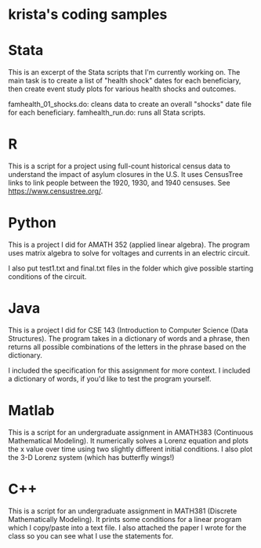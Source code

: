 # krista's coding samples

# Stata 
This is an excerpt of the Stata scripts that I'm currently working on. The main task is to create a list of "health shock" dates for each beneficiary, then create event study plots for various health shocks and outcomes. 

famhealth_01_shocks.do: cleans data to create an overall "shocks" date file for each beneficiary. 
famhealth_run.do: runs all Stata scripts. 

# R 
This is a script for a project using full-count historical census data to understand the impact of asylum closures in the U.S. It uses CensusTree links to link people between the 1920, 1930, and 1940 censuses. See https://www.censustree.org/.

# Python 
This is a project I did for AMATH 352 (applied linear algebra). The program uses matrix algebra to solve for voltages and currents in an electric circuit. 

I also put test1.txt and final.txt files in the folder which give possible starting conditions of the circuit. 

# Java 
This is a project I did for CSE 143 (Introduction to Computer Science (Data Structures). The program takes in a dictionary of words and a phrase, then returns all possible combinations of the letters in the phrase based on the dictionary. 

I included the specification for this assignment for more context. I included a dictionary of words, if you'd like to test the program yourself. 

# Matlab 
This is a script for an undergraduate assignment in AMATH383 (Continuous Mathematical Modeling). It numerically solves a Lorenz equation and plots the x value over time using two slightly different initial conditions. I also plot the 3-D Lorenz system (which has butterfly wings!) 

# C++ 
This is a script for an undergraduate assignment in MATH381 (Discrete Mathematically Modeling). It prints some conditions for a linear program which I copy/paste into a text file. I also attached the paper I wrote for the class so you can see what I use the statements for. 
